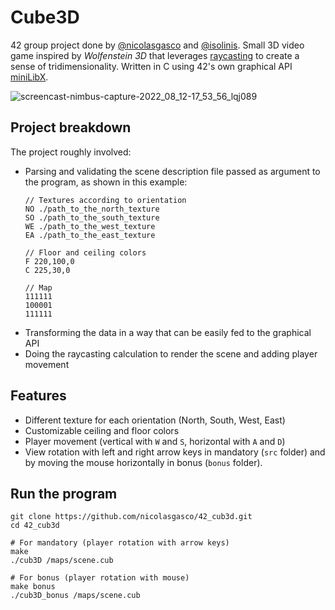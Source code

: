 
# Cube3D
42 group project done by [@nicolasgasco](https://github.com/nicolasgasco) and [@isolinis](https://github.com/isolinis). Small 3D video game inspired by _Wolfenstein 3D_ that leverages [raycasting](https://en.wikipedia.org/wiki/Ray_casting) to create a sense of tridimensionality. Written in C using 42's own graphical API [miniLibX](https://harm-smits.github.io/42docs/libs/minilibx/getting_started.html).

![screencast-nimbus-capture-2022_08_12-17_53_56_lqj089](https://user-images.githubusercontent.com/73175085/184505477-a271ac22-ed26-4a7a-bd68-f12efd6a4ced.gif)

## Project breakdown
The project roughly involved:
- Parsing and validating the scene description file passed as argument to the program, as shown in this example:
  ```
  // Textures according to orientation
  NO ./path_to_the_north_texture
  SO ./path_to_the_south_texture
  WE ./path_to_the_west_texture
  EA ./path_to_the_east_texture
  
  // Floor and ceiling colors
  F 220,100,0
  C 225,30,0
  
  // Map
  111111
  100001
  111111
  ```
- Transforming the data in a way that can be easily fed to the graphical API
- Doing the raycasting calculation to render the scene and adding player movement

## Features
- Different texture for each orientation (North, South, West, East)
- Customizable ceiling and floor colors
- Player movement (vertical with `W` and `S`, horizontal with `A` and `D`)
- View rotation with left and right arrow keys in mandatory (`src` folder) and by moving the mouse horizontally in bonus (`bonus` folder).

## Run the program
```
git clone https://github.com/nicolasgasco/42_cub3d.git
cd 42_cub3d

# For mandatory (player rotation with arrow keys)
make
./cub3D /maps/scene.cub

# For bonus (player rotation with mouse)
make bonus
./cub3D_bonus /maps/scene.cub
```
